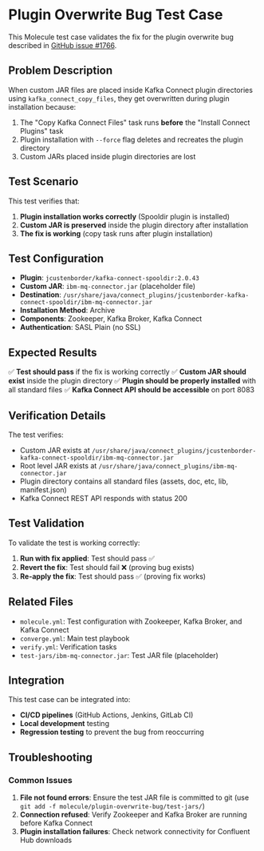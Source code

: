 # Plugin Overwrite Bug Test Case

This Molecule test case validates the fix for the plugin overwrite bug described in [GitHub issue #1766](https://github.com/confluentinc/cp-ansible/issues/1766).

## Problem Description

When custom JAR files are placed inside Kafka Connect plugin directories using `kafka_connect_copy_files`, they get overwritten during plugin installation because:

1. The "Copy Kafka Connect Files" task runs **before** the "Install Connect Plugins" task
2. Plugin installation with `--force` flag deletes and recreates the plugin directory
3. Custom JARs placed inside plugin directories are lost

## Test Scenario

This test verifies that:

1. **Plugin installation works correctly** (Spooldir plugin is installed)
2. **Custom JAR is preserved** inside the plugin directory after installation
3. **The fix is working** (copy task runs after plugin installation)

## Test Configuration

- **Plugin**: `jcustenborder/kafka-connect-spooldir:2.0.43`
- **Custom JAR**: `ibm-mq-connector.jar` (placeholder file)
- **Destination**: `/usr/share/java/connect_plugins/jcustenborder-kafka-connect-spooldir/ibm-mq-connector.jar`
- **Installation Method**: Archive
- **Components**: Zookeeper, Kafka Broker, Kafka Connect
- **Authentication**: SASL Plain (no SSL)


## Expected Results

✅ **Test should pass** if the fix is working correctly
✅ **Custom JAR should exist** inside the plugin directory
✅ **Plugin should be properly installed** with all standard files
✅ **Kafka Connect API should be accessible** on port 8083

## Verification Details

The test verifies:
- Custom JAR exists at `/usr/share/java/connect_plugins/jcustenborder-kafka-connect-spooldir/ibm-mq-connector.jar`
- Root level JAR exists at `/usr/share/java/connect_plugins/ibm-mq-connector.jar`
- Plugin directory contains all standard files (assets, doc, etc, lib, manifest.json)
- Kafka Connect REST API responds with status 200

## Test Validation

To validate the test is working correctly:

1. **Run with fix applied**: Test should pass ✅
2. **Revert the fix**: Test should fail ❌ (proving bug exists)
3. **Re-apply the fix**: Test should pass ✅ (proving fix works)

## Related Files

- `molecule.yml`: Test configuration with Zookeeper, Kafka Broker, and Kafka Connect
- `converge.yml`: Main test playbook
- `verify.yml`: Verification tasks
- `test-jars/ibm-mq-connector.jar`: Test JAR file (placeholder)

## Integration

This test case can be integrated into:
- **CI/CD pipelines** (GitHub Actions, Jenkins, GitLab CI)
- **Local development** testing
- **Regression testing** to prevent the bug from reoccurring

## Troubleshooting

### Common Issues

1. **File not found errors**: Ensure the test JAR file is committed to git (use `git add -f molecule/plugin-overwrite-bug/test-jars/`)
2. **Connection refused**: Verify Zookeeper and Kafka Broker are running before Kafka Connect
3. **Plugin installation failures**: Check network connectivity for Confluent Hub downloads

